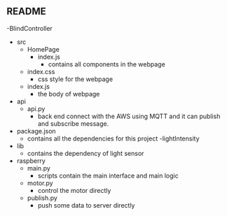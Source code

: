 ## README
-BlindController
  - src
    - HomePage
      - index.js
        - contains all components in the webpage
    - index.css
        - css style for the webpage
    - index.js 
        - the body of webpage
  - api 
    - api.py 
      - back end connect with the AWS using MQTT and it can publish and subscribe message.
  - package.json 
    - contains all the dependencies for this project
-lightIntensity
  - lib
    - contains the dependency of light sensor
  - raspberry
    - main.py
      - scripts contain the main interface and main logic
    - motor.py
      - control the motor directly
    - publish.py
      - push some data to server directly